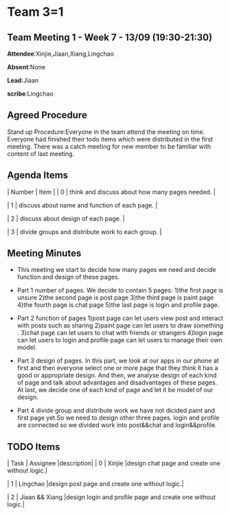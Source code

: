 # Team 3=1


## Team Meeting 1 - Week 7 - 13/09 (19:30-21:30)
**Attendee**:Xinjie,Jiaan,Xiang,Lingchao

**Absent**:None

**Lead**:Jiaan

**scribe**:Lingchao

## Agreed Procedure
Stand up Procedure:Everyone in the team attend the meeting on time.
Everyone had finished their todo items which were distributed in the first meeting.
There was a catch meeting for new member to be familiar with content of last meeting.

## Agenda Items
| Number | Item |
| 0 | think and discuss about how many pages needed. |

| 1 | discuss about  name and function of each page. |

| 2 | discuss about design of each page. |

| 3 | divide groups and distribute work to each group. |

## Meeting Minutes
- This meeting we start to decide how many pages we need and decide function and design of these pages.
- Part 1 number of pages.
   We decide to contain 5 pages: 
   1)the first page is unsure
   2)the second page is post page
   3)the third page is paint page
   4)the fourth page is chat page
   5)the last page is login and profile page.

- Part 2 function of pages
   1)post page can let users view post and interact with posts such as sharing 
   2)paint page can let users to draw something .
   3)chat page can let users to chat with friends or strangers
   4)login page can let users to login and profile page can let users to manage their own model.

- Part 3 design of pages.
  In this part, we look at our apps in our phone at first and then everyone select one or more page that they think it has a good or appropriate design.
  And then, we analyse design of each kind of page and talk about advantages and disadvantages of these pages.
  At last, we decide one of each kind of page and let it be model of our design.

- Part 4 divide group and distribute work
  we have not dicided paint and first page yet.So we need to design other three pages. login and profile are connected so we divided work into post&&chat and login&&profile. 

## TODO Items
| Task | Assignee |description|
| 0 | Xinjie |design chat page and create one without logic.|

| 1  | Lingchao |design post page and create one without logic.|

| 2 | Jiaan && Xiang |design login and profile page and create one without logic.|



